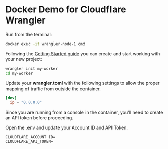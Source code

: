 # Docker Demo for Cloudflare Wrangler

Run from the terminal:

```bash
docker exec -it wrangler-node-1 cmd
```

Following the [Getting Started guide](https://developers.cloudflare.com/workers/get-started/guide/) you can create and start working with your new project:

```bash
wrangler init my-worker
cd my-worker
```

Update your **wrangler.toml** with the following settings to allow the proper mapping of traffic from outside the container.

```toml
[dev]
  ip = "0.0.0.0"
```  

Since you are running from a console in the container, you'll need to create an API token before proceeding.

Open the .env and update your Account ID and API Token.

```text
CLOUDFLARE_ACCOUNT_ID=
CLOUDFLARE_API_TOKEN=
```